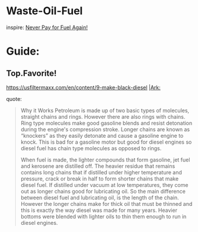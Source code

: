 # Waste-Oil-Fuel
inspire: [Never Pay for Fuel Again!](https://youtu.be/YeLNRCXcpLs)

# Guide:
## Top.Favorite!
https://usfiltermaxx.com/en/content/9-make-black-diesel [|Ark:](https://web.archive.org/web/20220314012746/https://usfiltermaxx.com/en/content/9-make-black-diesel)

quote:
>Why it Works
>Petroleum is made up of two basic types of molecules, straight chains and rings. However there are also rings with chains. Ring type molecules make good gasoline blends and resist detonation during the engine's compression stroke. Longer chains are known as “knockers” as they easily detonate and cause a gasoline engine to knock. This is bad for a gasoline motor but good for diesel engines so diesel fuel has chain type molecules as opposed to rings.
>
>When fuel is made, the lighter compounds that form gasoline, jet fuel and kerosene are distilled off. The heavier residue that remains contains long chains that if distilled under higher temperature and pressure, crack or break in half to form shorter chains that make diesel fuel. If distilled under vacuum at low temperatures, they come out as longer chains good for lubricating oil. So the main difference between diesel fuel and lubricating oil, is the length of the chain. However the longer chains make for thick oil that must be thinned and this is exactly the way diesel was made for many years. Heavier bottoms were blended with lighter oils to thin them enough to run in diesel engines.

